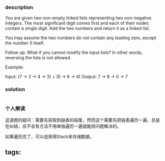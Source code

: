 ### description
You are given two non-empty linked lists representing two non-negative integers. The most significant digit comes first and each of their nodes contain a single digit. Add the two numbers and return it as a linked list.

You may assume the two numbers do not contain any leading zero, except the number 0 itself.

Follow up:
What if you cannot modify the input lists? In other words, reversing the lists is not allowed.

Example:

Input: (7 -> 2 -> 4 -> 3) + (5 -> 6 -> 4)
Output: 7 -> 8 -> 0 -> 7


### solution
```

```

### 个人解读
这道题的疑问：需要先获取到链表的结尾，然而这个需要先把链表遍历一遍，总是在纠结，会不会有方法不用单独遍历一遍就能把问题解决的。

如果遍历完了，可以选择用Stack来存储数据。


tags:
  - 
